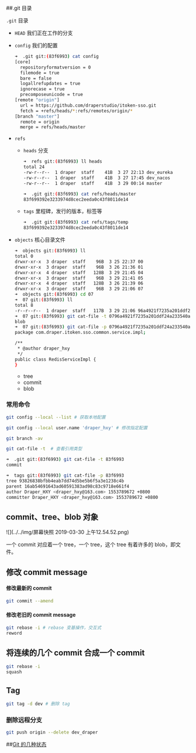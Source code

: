 ##.git 目录



``.git`` 目录

* ``HEAD`` 我们正在工作的分支

* ``config`` 我们的配置

  ```bash
  ➜  .git git:(83f6993) cat config
  [core]
  	repositoryformatversion = 0
  	filemode = true
  	bare = false
  	logallrefupdates = true
  	ignorecase = true
  	precomposeunicode = true
  [remote "origin"]
  	url = https://github.com/draperstudio/itoken-sso.git
  	fetch = +refs/heads/*:refs/remotes/origin/*
  [branch "master"]
  	remote = origin
  	merge = refs/heads/master
  ```

* ``refs``

  * ``heads`` 分支

    ```bash
    ➜  refs git:(83f6993) ll heads
    total 24
    -rw-r--r--  1 draper  staff    41B  3 27 22:13 dev_eureka
    -rw-r--r--  1 draper  staff    41B  3 27 17:45 dev_nacos
    -rw-r--r--  1 draper  staff    41B  3 29 00:14 master
    ```

    ```bash
    ➜  .git git:(83f6993) cat refs/heads/master
    83f699392e3233974d8cec2eeda0c43f8011de14
    ```

    

  * ``tags`` 里程碑，发行的版本，标签等

    ```bash
    ➜  .git git:(83f6993) cat refs/tags/temp
    83f699392e3233974d8cec2eeda0c43f8011de14
    ```

    

* ``objects`` 核心目录文件

  ```bash
  ➜  objects git:(83f6993) ll
  total 0
  drwxr-xr-x  3 draper  staff    96B  3 25 22:37 00
  drwxr-xr-x  3 draper  staff    96B  3 26 21:36 01
  drwxr-xr-x  4 draper  staff   128B  3 29 21:45 04
  drwxr-xr-x  3 draper  staff    96B  3 29 21:41 05
  drwxr-xr-x  4 draper  staff   128B  3 26 21:39 06
  drwxr-xr-x  3 draper  staff    96B  3 29 21:06 07
  ➜  objects git:(83f6993) cd 07
  ➜  07 git:(83f6993) ll
  total 8
  -r--r--r--  1 draper  staff   117B  3 29 21:06 96a4921f7235a201ddf24a233540a084853a3a
  ➜  07 git:(83f6993) git cat-file -t 0796a4921f7235a201ddf24a233540a084853a3a
  blob
  ➜  07 git:(83f6993) git cat-file -p 0796a4921f7235a201ddf24a233540a084853a3a
  package com.draper.itoken.sso.common.service.impl;
  
  /**
   * @author draper_hxy
   */
  public class RedisServiceImpl {
  }
  ```

  * tree
  * commit
  * blob





### 常用命令

```bash
git config --local --list # 获取本地配置
```

```bash
git config --local user.name 'draper_hxy' # 修改指定配置
```

```bash
git branch -av
```

```bash
git cat-file -t  # 查看引用类型
```

```bash
➜  .git git:(83f6993) git cat-file -t 83f6993
commit
```

```bash
➜  tags git:(83f6993) git cat-file -p 83f6993
tree 93826838bfbb4eab7dd74d5be5b6f5a3e1238c4b
parent 16ab54691643ad60591383ad98c83c9718e661f4
author Draper_HXY <draper_hxy@163.com> 1553789672 +0800
committer Draper_HXY <draper_hxy@163.com> 1553789672 +0800
```



## commit、tree、blob 对象

![](../../img/屏幕快照 2019-03-30 上午12.54.52.png)

一个 commit 对应着一个 tree，一个 tree，这个 tree 有着许多的 blob，即文件。



## 修改 commit message

#### 修改最新的 commit

```bash
git commit --amend
```

#### 修改老旧的 commit message

```bash
git rebase -i # rebase 变基操作，交互式
reword
```





## 将连续的几个 commit 合成一个 commit

```bash
git rebase -i
squash
```



## Tag

```bash
git tag -d dev # 删除 tag
```



### 删除远程分支

```bash
git push origin --delete dev_draper
```



##[Git 的几种状态](<https://www.cnblogs.com/zhuxiaoxi/p/8532540.html>)


